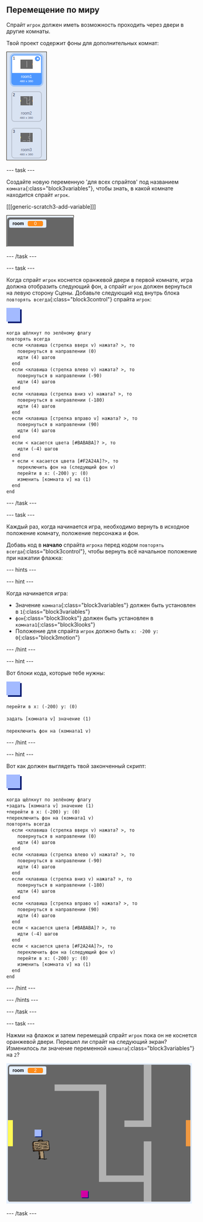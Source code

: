 ## Перемещение по миру

Спрайт `игрок` должен иметь возможность проходить через двери в другие комнаты.

Твой проект содержит фоны для дополнительных комнат:

![снимок экрана](images/world-backdrops.png)

\--- task \---

Создайте новую переменную 'для всех спрайтов' под названием `комната`{:class="block3variables"}, чтобы знать, в какой комнате находится спрайт `игрок`.

[[[generic-scratch3-add-variable]]]

![снимок экрана](images/world-room.png)

\--- /task \---

\--- task \---

Когда спрайт `игрок` коснется оранжевой двери в первой комнате, игра должна отобразить следующий фон, а спрайт `игрок` должен вернуться на левую сторону Сцены. Добавьте следующий код внутрь блока `повторять всегда`{:class="block3control"} спрайта `игрок`:

![игрок](images/player.png)

```blocks3
когда щёлкнут по зелёному флагу
повторять всегда 
  если <клавиша (стрелка вверх v) нажата? >, то 
    повернуться в направлении (0)
    идти (4) шагов
  end
  если <клавиша (стрелка влево v) нажата? >, то 
    повернуться в направлении (-90)
    идти (4) шагов
  end
  если <клавиша (стрелка вниз v) нажата? >, то 
    повернуться в направлении (-180)
    идти (4) шагов
  end
  если <клавиша [стрелка вправо v] нажата? >, то 
    повернуться в направлении (90)
    идти (4) шагов
  end
  если < касается цвета [#BABABA]? >, то 
    идти (-4) шагов
  end
  + если < касается цвета [#F2A24A]?>, то 
    переключить фон на (следующий фон v)
    перейти в x: (-200) y: (0)
    изменить [комната v] на (1)
  end
end
```

\--- /task \---

\--- task \---

Каждый раз, когда начинается игра, необходимо вернуть в исходное положение комнату, положение персонажа и фон.

Добавь код в **начало** спрайта `игрока` перед кодом `повторять всегда`{:class="block3control"}, чтобы вернуть всё начальное положение при нажатии флажка:

\--- hints \---

\--- hint \---

Когда начинается игра:

+ Значение `комната`{:class="block3variables"} должен быть установлен в `1`{:class="block3variables"}
+ `фон`{:class="block3looks"} должен быть установлен в `комната1`{:class="block3looks"}
+ Положение для спрайта `игрок` должно быть `x: -200 y: 0`{:class="block3motion"}

\--- /hint \---

\--- hint \---

Вот блоки кода, которые тебе нужны:

![игрок](images/player.png)

```blocks3
перейти в x: (-200) y: (0)

задать [комната v] значение (1)

переключить фон на (комната1 v)
```

\--- /hint \---

\--- hint \---

Вот как должен выглядеть твой законченный скрипт:

![игрок](images/player.png)

```blocks3
когда щёлкнут по зелёному флагу
+задать [комната v] значение (1)
+перейти в x: (-200) y: (0)
+переключить фон на (комната1 v)
повторять всегда 
  если <клавиша (стрелка вверх v) нажата? >, то 
    повернуться в направлении (0)
    идти (4) шагов
  end
  если <клавиша (стрелка влево v) нажата? >, то 
    повернуться в направлении (-90)
    идти (4) шагов
  end
  если <клавиша (стрелка вниз v) нажата? >, то 
    повернуться в направлении (-180)
    идти (4) шагов
  end
  если <клавиша [стрелка вправо v] нажата? >, то 
    повернуться в направлении (90)
    идти (4) шагов
  end
  если < касается цвета [#BABABA]? >, то 
    идти (-4) шагов
  end
  если < касается цвета [#F2A24A]?>, то 
    переключить фон на (следующий фон v)
    перейти в x: (-200) y: (0)
    изменить [комната v] на (1)
  end
end
```

\--- /hint \---

\--- /hints \---

\--- /task \---

\--- task \---

Нажми на флажок и затем перемещай спрайт `игрок` пока он не коснется оранжевой двери. Перешел ли спрайт на следующий экран? Изменилось ли значение переменной `комната`{:class="block3variables"} на `2`?

![снимок экрана](images/world-room-test.png)

\--- /task \---
